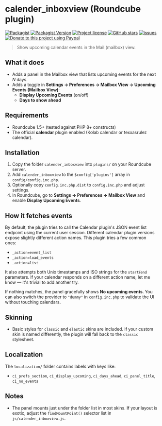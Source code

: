 # calender_inboxview (Roundcube plugin)

[![Packagist](https://img.shields.io/packagist/dt/texxasrulez/calender_inboxview?style=plastic)](https://packagist.org/packages/texxasrulez/calender_inboxview)
[![Packagist Version](https://img.shields.io/packagist/v/texxasrulez/calender_inboxview?style=plastic)](https://packagist.org/packages/texxasrulez/calender_inboxview)
[![Project license](https://img.shields.io/github/license/texxasrulez/calender_inboxview?style=plastic)](https://github.com/texxasrulez/calender_inboxview/LICENSE)
[![GitHub stars](https://img.shields.io/github/stars/texxasrulez/calender_inboxview?style=plastic&logo=github)](https://github.com/texxasrulez/calender_inboxview/stargazers)
[![issues](https://img.shields.io/github/issues/texxasrulez/calender_inboxview?style=plastic)](https://github.com/texxasrulez/calender_inboxview/issues)
[![Donate to this project using Paypal](https://img.shields.io/badge/paypal-donate-blue.svg?style=plastic&logo=paypal)](https://www.paypal.me/texxasrulez)


> Show upcoming calendar events in the Mail (mailbox) view.

## What it does
- Adds a panel in the Mailbox view that lists upcoming events for the next _N_ days.
- Adds a toggle in **Settings → Preferences → Mailbox View → Upcoming Events (Mailbox View)**:
  - **Display Upcoming Events** (on/off)
  - **Days to show ahead**

## Requirements
- Roundcube 1.5+ (tested against PHP 8+ constructs)
- The official **calendar** plugin enabled (Kolab calendar or texxasrulez calendar).

## Installation
1. Copy the folder `calender_inboxview` into `plugins/` on your Roundcube server.
2. Add `calender_inboxview` to the `$config['plugins']` array in `config/config.inc.php`.
3. Optionally copy `config.inc.php.dist` to `config.inc.php` and adjust settings.
4. In Roundcube, go to **Settings → Preferences → Mailbox View** and enable **Display Upcoming Events**.

## How it fetches events
By default, the plugin tries to call the Calendar plugin's JSON event list endpoint using the current user session.
Different calendar plugin versions expose slightly different action names. This plugin tries a few common ones:
- `_action=event_list`
- `_action=load_events`
- `_action=list`

It also attempts both Unix timestamps and ISO strings for the `start`/`end` parameters. If your calendar responds
on a different action name, let me know — it's trivial to add another try.

If nothing matches, the panel gracefully shows **No upcoming events**. You can also switch the provider to `"dummy"`
in `config.inc.php` to validate the UI without touching calendars.

## Skinning
- Basic styles for `classic` and `elastic` skins are included. If your custom skin is named differently,
  the plugin will fall back to the `classic` stylesheet.

## Localization
The `localization/` folder contains labels with keys like:
- `ci_prefs_section`, `ci_display_upcoming`, `ci_days_ahead`, `ci_panel_title`, `ci_no_events`

## Notes
- The panel mounts just under the folder list in most skins. If your layout is exotic,
  adjust the `findMountPoint()` selector list in `js/calender_inboxview.js`.
